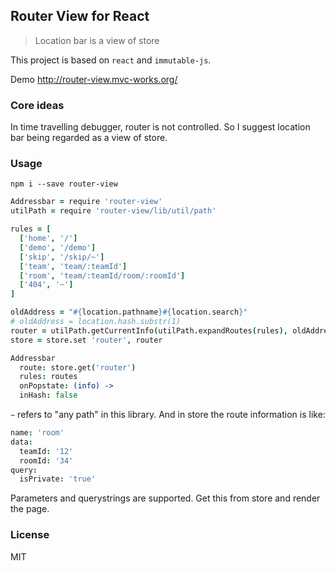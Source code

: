 
Router View for React
----

> Location bar is a view of store

This project is based on `react` and `immutable-js`.

Demo http://router-view.mvc-works.org/

### Core ideas

In time travelling debugger, router is not controlled.
So I suggest location bar being regarded as a view of store.

### Usage

```
npm i --save router-view
```

```coffee
Addressbar = require 'router-view'
utilPath = require 'router-view/lib/util/path'

rules = [
  ['home', '/']
  ['demo', '/demo']
  ['skip', '/skip/~']
  ['team', 'team/:teamId']
  ['room', 'team/:teamId/room/:roomId']
  ['404', '~']
]

oldAddress = "#{location.pathname}#{location.search}"
# oldAddress = location.hash.substr(1)
router = utilPath.getCurrentInfo(utilPath.expandRoutes(rules), oldAddress)
store = store.set 'router', router

Addressbar
  route: store.get('router')
  rules: routes
  onPopstate: (info) ->
  inHash: false
```

`~` refers to "any path" in this library. And in store the route information is like:

```coffee
name: 'room'
data:
  teamId: '12'
  roomId: '34'
query:
  isPrivate: 'true'
```

Parameters and querystrings are supported. Get this from store and render the page.

### License

MIT
